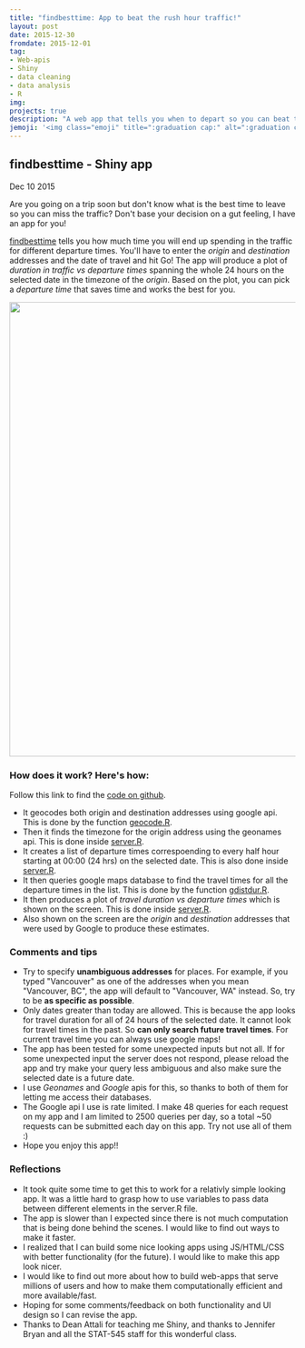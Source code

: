 ```yaml
---
title: "findbesttime: App to beat the rush hour traffic!"
layout: post
date: 2015-12-30
fromdate: 2015-12-01
tag:
- Web-apis
- Shiny
- data cleaning
- data analysis
- R
img:
projects: true
description: "A web app that tells you when to depart so you can beat the traffic"
jemoji: '<img class="emoji" title=":graduation cap:" alt=":graduation cap:" src="https://github.githubassets.com/images/icons/emoji/unicode/1f697.png" height="20" width="20" align="absmiddle">'
---
```


findbesttime - Shiny app
------------------------
Dec 10 2015

Are you going on a trip soon but don't know what is the best time to leave so you can miss the traffic? Don't base your decision on a gut feeling, I have an app for you!

[findbesttime](https://kedarpage.shinyapps.io/findbesttime) tells you how much time you will end up spending in the traffic for different departure times. You'll have to enter the *origin* and *destination* addresses and the date of travel and hit Go! The app will produce a plot of *duration in traffic vs departure times* spanning the whole 24 hours on the selected date in the timezone of the *origin*. Based on the plot, you can pick a *departure time* that saves time and works the best for you.

<img src="{{ site.relrefurl }}/Site_Materials/figures/findbesttime_screenshot.png" width="800" align="center">


### How does it work? Here's how:

Follow this link to find the [code on github](https://github.com/KPdir/findbesttime).

-   It geocodes both origin and destination addresses using google api. This is done by the function [geocode.R](https://github.com/KPdir/findbesttime/geoCode.R).
-   Then it finds the timezone for the origin address using the geonames api. This is done inside [server.R](https://github.com/KPdir/findbesttime/server.R).
-   It creates a list of departure times correspoending to every half hour starting at 00:00 (24 hrs) on the selected date. This is also done inside [server.R](https://github.com/KPdir/findbesttime/server.R).
-   It then queries google maps database to find the travel times for all the departure times in the list. This is done by the function [gdistdur.R](https://github.com/KPdir/findbesttime/gdistdur.R).
-   It then produces a plot of *travel duration vs departure times* which is shown on the screen. This is done inside [server.R](https://github.com/KPdir/findbesttime/server.R).
-   Also shown on the screen are the *origin* and *destination* addresses that were used by Google to produce these estimates.

### Comments and tips

-   Try to specify **unambiguous addresses** for places. For example, if you typed "Vancouver" as one of the addresses when you mean "Vancouver, BC", the app will default to "Vancouver, WA" instead. So, try to be **as specific as possible**.
-   Only dates greater than today are allowed. This is because the app looks for travel duration for all of 24 hours of the selected date. It cannot look for travel times in the past. So **can only search future travel times**. For current travel time you can always use google maps!
-   The app has been tested for some unexpected inputs but not all. If for some unexpected input the server does not respond, please reload the app and try make your query less ambiguous and also make sure the selected date is a future date.
-   I use *Geonames* and *Google* apis for this, so thanks to both of them for letting me access their databases.
-   The Google api I use is rate limited. I make 48 queries for each request on my app and I am limited to 2500 queries per day, so a total ~50 requests can be submitted each day on this app. Try not use all of them :)
-   Hope you enjoy this app!!

### Reflections

-   It took quite some time to get this to work for a relativly simple looking app. It was a little hard to grasp how to use variables to pass data between different elements in the server.R file.
-   The app is slower than I expected since there is not much computation that is being done behind the scenes. I would like to find out ways to make it faster.
-   I realized that I can build some nice looking apps using JS/HTML/CSS with better functionality (for the future). I would like to make this app look nicer.
-   I would like to find out more about how to build web-apps that serve millions of users and how to make them computationally efficient and more available/fast.
-   Hoping for some comments/feedback on both functionality and UI design so I can revise the app.
-   Thanks to Dean Attali for teaching me Shiny, and thanks to Jennifer Bryan and all the STAT-545 staff for this wonderful class.
